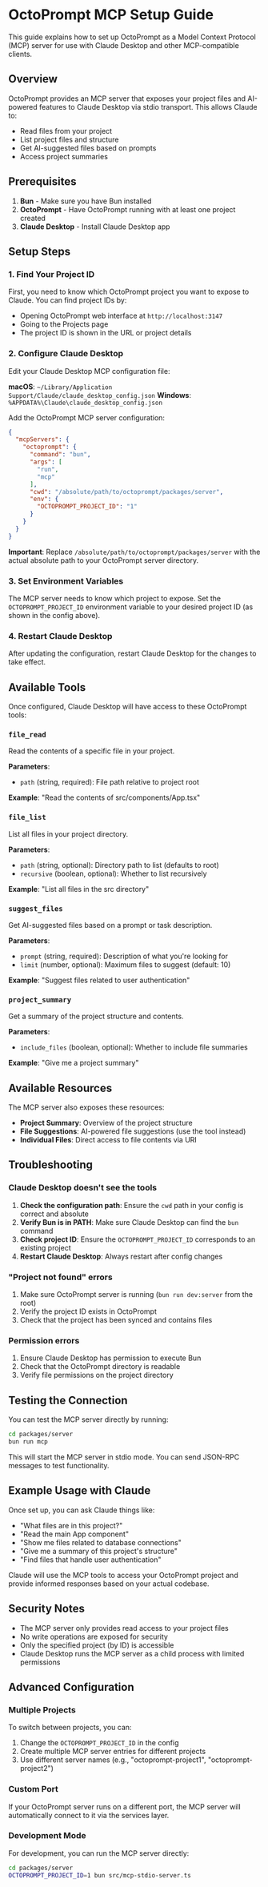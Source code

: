 # OctoPrompt MCP Setup Guide

This guide explains how to set up OctoPrompt as a Model Context Protocol (MCP) server for use with Claude Desktop and other MCP-compatible clients.

## Overview

OctoPrompt provides an MCP server that exposes your project files and AI-powered features to Claude Desktop via stdio transport. This allows Claude to:

- Read files from your project
- List project files and structure
- Get AI-suggested files based on prompts
- Access project summaries

## Prerequisites

1. **Bun** - Make sure you have Bun installed
2. **OctoPrompt** - Have OctoPrompt running with at least one project created
3. **Claude Desktop** - Install Claude Desktop app

## Setup Steps

### 1. Find Your Project ID

First, you need to know which OctoPrompt project you want to expose to Claude. You can find project IDs by:

- Opening OctoPrompt web interface at `http://localhost:3147`
- Going to the Projects page
- The project ID is shown in the URL or project details

### 2. Configure Claude Desktop

Edit your Claude Desktop MCP configuration file:

**macOS**: `~/Library/Application Support/Claude/claude_desktop_config.json`
**Windows**: `%APPDATA%\Claude\claude_desktop_config.json`

Add the OctoPrompt MCP server configuration:

```json
{
  "mcpServers": {
    "octoprompt": {
      "command": "bun",
      "args": [
        "run",
        "mcp"
      ],
      "cwd": "/absolute/path/to/octoprompt/packages/server",
      "env": {
        "OCTOPROMPT_PROJECT_ID": "1"
      }
    }
  }
}
```

**Important**: Replace `/absolute/path/to/octoprompt/packages/server` with the actual absolute path to your OctoPrompt server directory.

### 3. Set Environment Variables

The MCP server needs to know which project to expose. Set the `OCTOPROMPT_PROJECT_ID` environment variable to your desired project ID (as shown in the config above).

### 4. Restart Claude Desktop

After updating the configuration, restart Claude Desktop for the changes to take effect.

## Available Tools

Once configured, Claude Desktop will have access to these OctoPrompt tools:

### `file_read`

Read the contents of a specific file in your project.

**Parameters**:

- `path` (string, required): File path relative to project root

**Example**: "Read the contents of src/components/App.tsx"

### `file_list`

List all files in your project directory.

**Parameters**:

- `path` (string, optional): Directory path to list (defaults to root)
- `recursive` (boolean, optional): Whether to list recursively

**Example**: "List all files in the src directory"

### `suggest_files`

Get AI-suggested files based on a prompt or task description.

**Parameters**:

- `prompt` (string, required): Description of what you're looking for
- `limit` (number, optional): Maximum files to suggest (default: 10)

**Example**: "Suggest files related to user authentication"

### `project_summary`

Get a summary of the project structure and contents.

**Parameters**:

- `include_files` (boolean, optional): Whether to include file summaries

**Example**: "Give me a project summary"

## Available Resources

The MCP server also exposes these resources:

- **Project Summary**: Overview of the project structure
- **File Suggestions**: AI-powered file suggestions (use the tool instead)
- **Individual Files**: Direct access to file contents via URI

## Troubleshooting

### Claude Desktop doesn't see the tools

1. **Check the configuration path**: Ensure the `cwd` path in your config is correct and absolute
2. **Verify Bun is in PATH**: Make sure Claude Desktop can find the `bun` command
3. **Check project ID**: Ensure the `OCTOPROMPT_PROJECT_ID` corresponds to an existing project
4. **Restart Claude Desktop**: Always restart after config changes

### "Project not found" errors

1. Make sure OctoPrompt server is running (`bun run dev:server` from the root)
2. Verify the project ID exists in OctoPrompt
3. Check that the project has been synced and contains files

### Permission errors

1. Ensure Claude Desktop has permission to execute Bun
2. Check that the OctoPrompt directory is readable
3. Verify file permissions on the project directory

## Testing the Connection

You can test the MCP server directly by running:

```bash
cd packages/server
bun run mcp
```

This will start the MCP server in stdio mode. You can send JSON-RPC messages to test functionality.

## Example Usage with Claude

Once set up, you can ask Claude things like:

- "What files are in this project?"
- "Read the main App component"
- "Show me files related to database connections"
- "Give me a summary of this project's structure"
- "Find files that handle user authentication"

Claude will use the MCP tools to access your OctoPrompt project and provide informed responses based on your actual codebase.

## Security Notes

- The MCP server only provides read access to your project files
- No write operations are exposed for security
- Only the specified project (by ID) is accessible
- Claude Desktop runs the MCP server as a child process with limited permissions

## Advanced Configuration

### Multiple Projects

To switch between projects, you can:

1. Change the `OCTOPROMPT_PROJECT_ID` in the config
2. Create multiple MCP server entries for different projects
3. Use different server names (e.g., "octoprompt-project1", "octoprompt-project2")

### Custom Port

If your OctoPrompt server runs on a different port, the MCP server will automatically connect to it via the services layer.

### Development Mode

For development, you can run the MCP server directly:

```bash
cd packages/server
OCTOPROMPT_PROJECT_ID=1 bun src/mcp-stdio-server.ts
```

